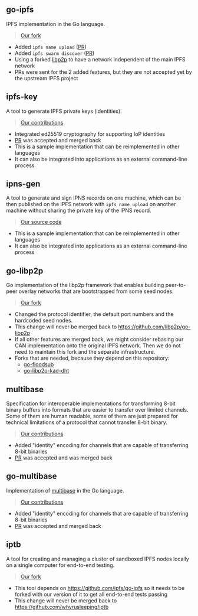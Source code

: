 ## go-ipfs

IPFS implementation in the Go language.

> [Our fork](https://github.com/Fermat-ORG/iop-content-address-network)

* Added `ipfs name upload` ([PR](https://github.com/ipfs/go-ipfs/pull/3547))
* Added `ipfs swarm discover` ([PR](https://github.com/ipfs/go-ipfs/pull/3540))
* Using a forked [libp2p](#go-libp2p) to have a network independent of the main IPFS network
* PRs were sent for the 2 added features, but they are not accepted yet by the
  upstream IPFS project

## ipfs-key

A tool to generate IPFS private keys (identities).

> [Our contributions](https://github.com/whyrusleeping/ipfs-key/commits?author=wigy-opensource-developer)

* Integrated ed25519 cryptography for supporting IoP identities
* [PR](https://github.com/whyrusleeping/ipfs-key/pull/6) was accepted and merged back
* This is a sample implementation that can be reimplemented in other languages
* It can also be integrated into applications as an external command-line
  process

## ipns-gen

A tool to generate and sign IPNS records on one machine, which can be then
published on the IPFS network with `ipfs name upload` on another machine without
sharing the private key of the IPNS record.

> [Our source code](https://github.com/Fermat-ORG/iop-content-address-network-ipns-gen)

* This is a sample implementation that can be reimplemented in other languages
* It can also be integrated into applications as an external command-line
  process

## go-libp2p

Go implementation of the libp2p framework that enables building peer-to-peer
overlay networks that are bootstrapped from some seed nodes.

> [Our fork](https://github.com/Fermat-ORG/go-libp2p)

* Changed the protocol identifier, the default port numbers and the hardcoded
  seed nodes.
* This change will never be merged back to https://github.com/libp2p/go-libp2p
* If all other features are merged back, we might consider rebasing our CAN
  implementation onto the original IPFS network. Then we do not need to maintain
  this fork and the separate infrastructure.
* Forks that are needed, because they depend on this repository:
  * [go-floodsub](https://github.com/Fermat-ORG/go-floodsub)
  * [go-libp2p-kad-dht](https://github.com/Fermat-ORG/go-libp2p-kad-dht)

## multibase

Specification for interoperable implementations for transforming 8-bit binary
buffers into formats that are easier to transfer over limited channels. Some of
them are human readable, some of them are just prepared for technical
limitations of a protocol that cannot transfer 8-bit binary.

> [Our contributions](https://github.com/multiformats/multibase/commits?author=wigy-opensource-developer)

* Added "identity" encoding for channels that are capable of transferring
  8-bit binaries
* [PR](https://github.com/multiformats/multibase/pull/19) was accepted and was merged back

## go-multibase

Implementation of [multibase](#multibase) in the Go language.
 
> [Our contributions](https://github.com/multiformats/go-multibase/commits?author=wigy-opensource-developer)

* Added "identity" encoding for channels that are capable of transferring
  8-bit binaries
* [PR](https://github.com/multiformats/go-multibase/pull/6) was accepted and merged back

## iptb

A tool for creating and managing a cluster of sandboxed IPFS nodes locally on a
single computer for end-to-end testing.

> [Our fork](https://github.com/Fermat-ORG/iptb)

* This tool depends on https://github.com/ipfs/go-ipfs so it needs to be forked
  with our version of it to get all end-to-end tests passing
* This change will never be merged back to https://github.com/whyrusleeping/iptb

